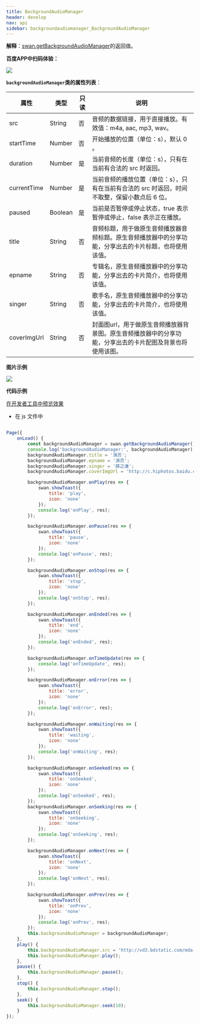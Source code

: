 ```yaml
---
title: BackgroundAudioManager
header: develop
nav: api
sidebar: backgroundaudiomanager_BackgroundAudioManager 
---
```


**解释**：[swan.getBackgroundAudioManager](/develop/api/media/backgroundaudiomanager_swan-getBackgroundAudioManager/)的返回值。

**百度APP中扫码体验：**

<img src="https://b.bdstatic.com/miniapp/assets/images/doc_demo/fragment_BackgroundAudioManager.png"  class="demo-qrcode-image" />


**`backgroundAudioManager`类的属性列表**：

|属性 | 类型 |  只读 |说明 |
|---- | ---- | ---- | ---- |
|src |String |  否 |音频的数据链接，用于直接播放。有效值：m4a, aac, mp3, wav。|
|startTime |Number | 否 |开始播放的位置（单位：s），默认 0 。|
|duration |Number |是 |当前音频的长度（单位：s），只有在当前有合法的 src 时返回。 |
|currentTime |Number | 是 |当前音频的播放位置（单位：s），只有在当前有合法的 src 时返回，时间不取整，保留小数点后 6 位。 |
|paused |Boolean |是 |当前是否暂停或停止状态，true 表示暂停或停止，false 表示正在播放。 |
|title |String |否 |音频标题，用于做原生音频播放器音频标题。原生音频播放器中的分享功能，分享出去的卡片标题，也将使用该值。 |
|epname |String |否 |专辑名，原生音频播放器中的分享功能，分享出去的卡片简介，也将使用该值。 |
|singer |String |否 |歌手名，原生音频播放器中的分享功能，分享出去的卡片简介，也将使用该值。 |
|coverImgUrl |String |否 |封面图url，用于做原生音频播放器背景图。原生音频播放器中的分享功能，分享出去的卡片配图及背景也将使用该图。 |

**图片示例**

<div class="m-doc-custom-examples">
    <div class="m-doc-custom-examples-correct">
        <img src="https://b.bdstatic.com/miniapp/images/getBackgroundAudioManager.gif">
    </div>
    <div class="m-doc-custom-examples-correct">
        <img src=" ">
    </div>
    <div class="m-doc-custom-examples-correct">
        <img src=" ">
    </div>     
</div>

**代码示例**

<a href="swanide://fragment/4546806675c2ecbdb645a0f4c51459731573617109560" title="在开发者工具中预览效果" target="_self">在开发者工具中预览效果</a>

* 在 js 文件中

```javascript

Page({
    onLoad() {
        const backgroundAudioManager = swan.getBackgroundAudioManager();
        console.log('backgroundAudioManager:', backgroundAudioManager)
        backgroundAudioManager.title = '演员';
        backgroundAudioManager.epname = '演员';
        backgroundAudioManager.singer = '薛之谦';
        backgroundAudioManager.coverImgUrl = 'http://c.hiphotos.baidu.com/super/pic/item/8b13632762d0f703e34c0f6304fa513d2797c597.jpg';

        backgroundAudioManager.onPlay(res => {
            swan.showToast({
                title: 'play',
                icon: 'none'
            });
            console.log('onPlay', res);
        });

        backgroundAudioManager.onPause(res => {
            swan.showToast({
                title: 'pause',
                icon: 'none'
            });
            console.log('onPause', res);
        });

        backgroundAudioManager.onStop(res => {
            swan.showToast({
                title: 'stop',
                icon: 'none'
            });
            console.log('onStop', res);
        });

        backgroundAudioManager.onEnded(res => {
            swan.showToast({
                title: 'end',
                icon: 'none'
            });
            console.log('onEnded', res);
        });

        backgroundAudioManager.onTimeUpdate(res => {
            console.log('onTimeUpdate', res);
        });

        backgroundAudioManager.onError(res => {
            swan.showToast({
                title: 'error',
                icon: 'none'
            });
            console.log('onError', res);
        });

        backgroundAudioManager.onWaiting(res => {
            swan.showToast({
                title: 'waiting',
                icon: 'none'
            });
            console.log('onWaiting', res);
        });

        backgroundAudioManager.onSeeked(res => {
            swan.showToast({
                title: 'onSeeked',
                icon: 'none'
            });
            console.log('onSeeked', res);
        });
        backgroundAudioManager.onSeeking(res => {
            swan.showToast({
                title: 'onSeeking',
                icon: 'none'
            });
            console.log('onSeeking', res);
        });

        backgroundAudioManager.onNext(res => {
            swan.showToast({
                title: 'onNext',
                icon: 'none'
            });
            console.log('onNext', res);
        });

        backgroundAudioManager.onPrev(res => {
            swan.showToast({
                title: 'onPrev',
                icon: 'none'
            });
            console.log('onPrev', res);
        });
        this.backgroundAudioManager = backgroundAudioManager;
    },
    play() {
        this.backgroundAudioManager.src = 'http://vd3.bdstatic.com/mda-ic7mxzt5cvz6f4y5/mda-ic7mxzt5cvz6f4y5.mp3';
        this.backgroundAudioManager.play();
    },
    pause() {
        this.backgroundAudioManager.pause();
    },
    stop() {
        this.backgroundAudioManager.stop();
    },
    seek() {
        this.backgroundAudioManager.seek(10);
    }
});

```


